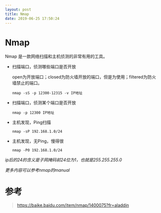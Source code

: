 ```yaml
---
layout: post
title: Nmap
date: 2019-06-25 17:50:24
---
```

# Nmap

Nmap 是一款网络扫描和主机侦测的非常有用的工具。

* 扫描端口，侦测哪些端口是否开放

  open为开放端口；closed为防火墙开放的端口，但是为使用；filtered为防火墙禁止的端口。

  ```
  nmap -sS -p 12300-12315 -v IP地址
  ```

* 扫描端口，侦测某个端口是否开放

  ```
  nmap -p 12300 IP地址
  ```
  
* 主机发现，Ping扫描

  ```
  nmap -sP 192.168.1.0/24
  ```

* 主机发现，无Ping，慢得很

  ```
  nmap -P0 192.168.1.0/24
  ```

  

*ip后的24的含义是子网掩码前24位为1，也就是255.255.255.0*

*更多内容可以参考nmap的manual*

# 参考
> https://baike.baidu.com/item/nmap/1400075?fr=aladdin